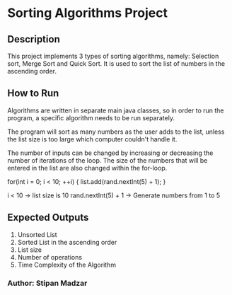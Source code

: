 
# Sorting Algorithms Project


## Description

This project implements 3 types of sorting algorithms, namely: Selection sort, Merge Sort and Quick Sort. It is used to sort the list of numbers in the ascending order.


## How to Run 

Algorithms are written in separate main java classes, so in order to run the program, a specific algorithm needs to be run separately. 

The program will sort as many numbers as the user adds to the list, unless the list size is too large which computer couldn't handle it. 

The number of inputs can be changed by increasing or decreasing the number of iterations of the loop. The size of the numbers that will be entered in the list are also changed within the for-loop.

for(int i = 0; i < 10; ++i) {
             list.add(rand.nextInt(5) + 1);
         }

i < 10 -> list size is 10
rand.nextInt(5) + 1 -> Generate numbers from 1 to 5

## Expected Outputs

1. Unsorted List
2. Sorted List in the ascending order 
3. List size
4. Number of operations 
5. Time Complexity of the Algorithm

### Author: Stipan Madzar

